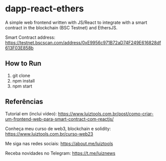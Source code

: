 # dapp-react-ethers

A simple web frontend written with JS/React to integrate with a smart contract in the blockchain (BSC Testnet) and EthersJS.

Smart Contract address: https://testnet.bscscan.com/address/0xE9956c971B72aD74F249E616828df613F03E858b

## How to Run
1. git clone
2. npm install
3. npm start

## Referências

Tutorial em (inclui vídeo): https://www.luiztools.com.br/post/como-criar-um-frontend-web-para-smart-contract-com-reactjs/

Conheça meu curso de web3, blockchain e solidity: https://www.luiztools.com.br/curso-web23

Me siga nas redes sociais: https://about.me/luiztools

Receba novidades no Telegram: https://t.me/luiznews